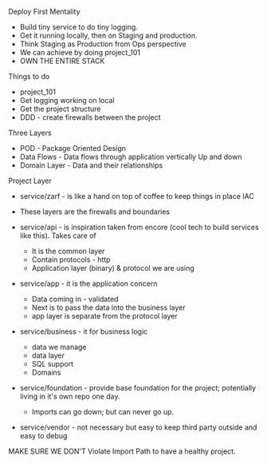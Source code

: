 Deploy First Mentality
- Build tiny service to do tiny logging.
- Get it running locally, then on Staging and production.
- Think Staging as Production from Ops perspective
- We can achieve by doing project_101
- OWN THE ENTIRE STACK

Things to do
- project_101 
- Get logging working on local
- Get the project structure
- DDD - create firewalls between the project

Three Layers
- POD - Package Oriented Design
- Data Flows - Data flows through application vertically Up and down
- Domain Layer - Data and their relationships

Project Layer
- service/zarf - is like a hand on top of coffee to keep things in place IAC
- These layers are the firewalls and boundaries

- service/api - is inspiration taken from encore (cool tech to build services like this). Takes care of 
    - It is the common layer 
    - Contain protocols - http
    - Application layer (binary) & protocol we are using

- service/app - it is the application concern
    - Data coming in - validated
    - Next is to pass the data into the business layer
    - app layer is separate from the protocol layer 

- service/business - it for business logic
    - data we manage
    - data layer
    - SQL support
    - Domains

- service/foundation - provide base foundation for the project; potentially living in it's own repo one day.
    - Imports can go down; but can never go up. 

- service/vendor - not necessary but easy to keep third party outside and easy to debug

MAKE SURE WE DON'T Violate Import Path to have a healthy project. 